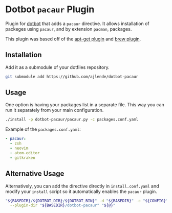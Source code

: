 # Dotbot `pacaur` Plugin

Plugin for [dotbot](https://github.com/anishathalye/dotbot) that adds a `pacaur`
directive. It allows installation of packeges using `pacaur`, and by extension
`pacman`, packages.

This plugin was based off of the [apt-get plugin](https://github.com/rubenvereecken/dotbot-apt-get) and [brew plugin](https://github.com/d12frosted/dotbot-brew).

## Installation

Add it as a submodule of your dotfiles repository.

```bash
git submodule add https://github.com/ajlende/dotbot-pacaur
```

## Usage

One option is having your packages list in a separate file. This way you can
run it separately from your main configuration.

```bash
./install -p dotbot-pacaur/pacaur.py -c packages.conf.yaml
```

Example of the `packages.conf.yaml`:

```yaml
- pacaur:
  - zsh
  - neovim
  - atom-editor
  - gitkraken
```

## Alternative Usage

Alternatively, you can add the directive directly in `install.conf.yaml` and
modify your `install` script so it automatically enables the `pacaur` plugin.

```bash
"${BASEDIR}/${DOTBOT_DIR}/${DOTBOT_BIN}" -d "${BASEDIR}" -c "${CONFIG}" \
  --plugin-dir "${BASEDIR}/dotbot-pacaur" "${@}"
```
